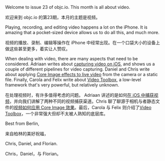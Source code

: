 

Welcome to issue 23 of objc.io. This month is all about video.

欢迎来到 objc.io 的第23期，本月的主题是视频。

Playing, recording, and editing video happens a lot on the iPhone. It is amazing that a pocket-sized device allows us to do all this, and much more.

视频的播放、录制、编辑等操作在 iPhone 中经常出现。在一个口袋大小的设备上做这些甚至更多，着实让人赞叹。

When dealing with video, there are many aspects that need to be considered. Adriaan writes about [capturing video on iOS](/issue-23/capturing-video.html), and shows us a couple of different pipelines for video capturing. Daniel and Chris write about applying [Core Image effects to live video](/issue-23/core-image-video.html) from the camera or a static file. Finally, Carola and Felix write about [Video Toolbox](/issue-23/videotoolbox.html), a low-level framework that's very powerful, but relatively unknown.

在处理视频时，有许多值得考虑的问题。 Adriaan 讲述的是如何[在 iOS 中捕获视频][1]，并向我们讲解了两种不同的视频捕获渠道。Chris 聊了聊源于相机与者静态文件的[视频如何应用 Core Image 效果][2]。最后，Carola 与 Felix 则介绍了[Video Toolbox][3]，一个非常强大但却不太被人熟知的底层库。

Best from Berlin,

来自柏林的美好祝福，

Chris, Daniel, and Florian.

Chris，Daniel，与 Florian。

[1]:http://objccn.io/issue-23-1/
[2]:http://objccn.io/issue-23-2/
[3]:http://objccn.io/issue-23-3/
